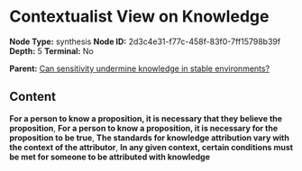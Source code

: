# Contextualist View on Knowledge

**Node Type:** synthesis
**Node ID:** 2d3c4e31-f77c-458f-83f0-7ff15798b39f
**Depth:** 5
**Terminal:** No

**Parent:** [Can sensitivity undermine knowledge in stable environments?](can-sensitivity-undermine-knowledge-in-stable-environments-antithesis-5231cbc9-6af1-4f1f-9d16-88f65fdbd124.md)

## Content

**For a person to know a proposition, it is necessary that they believe the proposition**, **For a person to know a proposition, it is necessary for the proposition to be true**, **The standards for knowledge attribution vary with the context of the attributor**, **In any given context, certain conditions must be met for someone to be attributed with knowledge**

